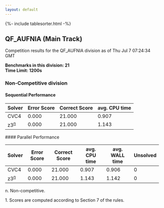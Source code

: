 ```yaml
---
layout: default
---
```

{%- include tablesorter.html -%}

##  QF_AUFNIA (Main Track)

Competition results for the QF_AUFNIA division as of Thu Jul 7 07:24:34 GMT

**Benchmarks in this division: 21**
<br/>
**Time Limit: 1200s**


###  Non-Competitive division  




#### Sequential Performance
<table id="sequential" class="result sorted">
<thead>
<tr>
<th class="center">Solver</th>
<th class="center">Error Score</th>
<th class="center">Correct Score</th>
<th class="center">avg. CPU time </th>
</tr>
</thead>
<tr>
<td>CVC4</td>
<td class="right">0.000</td>
<td class="right">21.000</td>
<td class="right">0.907</td>
</tr>
<tr>
<td>z3<SUP><a href="#fn">n</a></SUP>
</td>
<td class="right">0.000</td>
<td class="right">21.000</td>
<td class="right">1.143</td>
</tr>

</table>
#### Parallel Performance
<table id="parallel" class="result sorted">
<thead>
<tr>
<th class="center">Solver</th><th class="center">Error Score</th>
<th class="center">Correct Score</th>
<th class="center">avg. CPU time </th>
<th class="center">avg. WALL time </th>

<th class="center">Unsolved</th>
</tr>
</thead>
<tr>
<td>CVC4</td>
<td class="right">0.000</td>
<td class="right">21.000</td>
<td class="right">0.907</td>
<td class="right">0.906</td>
<td class="right">0</td>
</tr>
<tr>
<td>z3<SUP><a href="#fn">n</a></SUP>
</td>
<td class="right">0.000</td>
<td class="right">21.000</td>
<td class="right">1.143</td>
<td class="right">1.142</td>
<td class="right">0</td>
</tr>
</table>
<span id="fn"> n. Non-competitive.</span>

<span id="fn1"> 1. Scores are computed according to Section 7 of the rules.</span>



